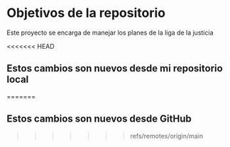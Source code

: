 # Objetivos de la repositorio

Este proyecto se encarga de manejar los planes de la liga de la justicia


<<<<<<< HEAD
## Estos cambios son nuevos desde mi repositorio local
=======
## Estos cambios son nuevos desde GitHub
>>>>>>> refs/remotes/origin/main
